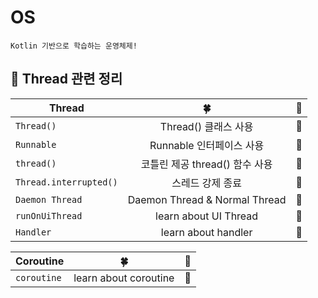 # OS
`Kotlin 기반으로 학습하는 운영체제!`
## 🎯 Thread 관련 정리
| Thread | 🍀 | 🏴 |
|---|:---:|---:|
| `Thread()` | Thread() 클래스 사용 | 🔵 |
| `Runnable` | Runnable 인터페이스 사용 | 🔵 |
| `thread()` | 코틀린 제공 thread() 함수 사용 | 🔵 |
| `Thread.interrupted()` | 스레드 강제 종료 | 🔵 |
| `Daemon Thread` | Daemon Thread & Normal Thread | 🔵 |
| `runOnUiThread` | learn about UI Thread | 🔴 |
| `Handler` | learn about handler | 🔴 |

| Coroutine | 🍀 | 🏴 |
|---|:---:|---:|
| `coroutine` | learn about coroutine | 🔴 |
